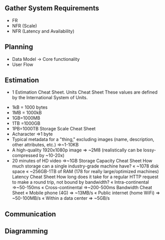 ## Gather System Requirements
- FR
- NFR (Scale)
- NFR (Latency and Availability)

## Planning
- Data Model -> Core functionality
- User Flow

## Estimation
- 1 Estimation Cheat Sheet.
Units Cheat Sheet
These values are defined by the International System of Units.
* 1kB = 1000 bytes
* 1MB = 1000kB
* 1GB=1000MB
* 1TB =1000GB
* 1PB=1000TB
Storage Scale Cheat Sheet
* Acharacter
=>1 byte
* Typical metadata for a "thing," excluding images (name, description, other attributes, etc.)
=>~1-10KB
* A high-quality 1920x1080p image
=> ~2M8 (realistically can be lossy-compressed by ~10-20x)
* 20 minutes of HD video
=>~1GB
Storage Capacity Cheat Sheet
How much storage can a single industry-grade machine have?
« ~1078 disk space
« ~256GB-1TB of RAM (178 for really large/optimized machines)
Latency Cheat Sheet
How long does it take for a regular HTTP request to make a round trip, not bound by bandwidth?
« Intra-continental
=>~50-150ms
« Cross-continental
=>~200-500ms
Bandwidth Cheat Sheet
« Mobile phone (4G)
=> ~13MB/s
« Public internet (home WiFi)
=> ~50-100MB/s
« Within a data center
=> ~5GB/s

## Communication

## Diagramming
